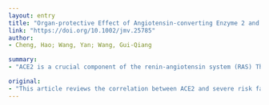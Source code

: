 ```yaml
---
layout: entry
title: "Organ-protective Effect of Angiotensin-converting Enzyme 2 and its Effect on the Prognosis of COVID-19"
link: "https://doi.org/10.1002/jmv.25785"
author:
- Cheng, Hao; Wang, Yan; Wang, Gui-Qiang

summary:
- "ACE2 is a crucial component of the renin-angiotensin system (RAS) The classical RAS ACE-Ang II-AT1R regulatory axis and the ACE2-Ang1-7-MasR counter-regulatory axes play an essential role in maintaining homeostasis in humans. ACE 2 is widely distributed in the heart, kidneys, lungs, and testes. This article is protected by copyright."

original:
- "This article reviews the correlation between ACE2 and severe risk factors for COVID-19 and the possible mechanisms. Angiotensin-converting enzyme 2 (ACE2) is a crucial component of the renin-angiotensin system (RAS). The classical RAS ACE-Ang II-AT1R regulatory axis and the ACE2-Ang1-7-MasR counter-regulatory axis play an essential role in maintaining homeostasis in humans. ACE2 is widely distributed in the heart, kidneys, lungs, and testes. ACE2 antagonizes the activation of the classical RAS system and protects against organ damage, protecting against hypertension, diabetes, and cardiovascular disease. Similar to SARS-CoV, SARS-CoV-2 also uses the ACE2 receptor to invade human alveolar epithelial cells. ARDS is a clinical high-mortality disease, and ACE2 has a protective effect on this type of acute lung injury. Current research shows that the poor prognosis of patients with COVID-19 is related to factors such as sex (male), age (higher than 60 years), underlying diseases (hypertension, diabetes, and cardiovascular disease), secondary ARDS, and other relevant factors. Because of these protective effects of ACE2 on chronic underlying diseases and ARDS, the development of spike protein-based vaccine and drugs enhancing ACE2 activity may become one of the most promising approaches for the treatment of COVID-19 in the future. This article is protected by copyright. All rights reserved."
---
```


